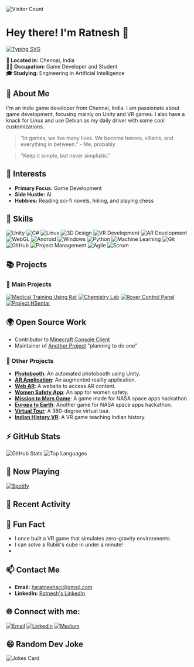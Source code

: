![Visitor Count](https://komarev.com/ghpvc/?username=hsratneshsci&style=flat-square)

# Hey there! I'm Ratnesh 👋

[![Typing SVG](https://readme-typing-svg.herokuapp.com?color=%2336BCF7&lines=Hey+there!+I'm+Ratnesh+👋;Welcome+to+my+GitHub+profile!;I'm+a+Game+Developer;I+Love+Unity+and+VR)](https://git.io/typing-svg)

**📍 Located in:** Chennai, India  
**👨‍💻 Occupation:** Game Developer and Student  
**🎓 Studying:** Engineering in Artificial Intelligence

## 🚀 About Me

I'm an indie game developer from Chennai, India. I am passionate about game development, focusing mainly on Unity and VR games. I also have a knack for Linux and use Debian as my daily driver with some cool customizations.

> "In games, we live many lives. We become heroes, villains, and everything in between." - Me, probably

> "Keep it simple, but never simplistic."

## 🌱 Interests

- **Primary Focus:** Game Development
- **Side Hustle:** AI
- **Hobbies:** Reading sci-fi novels, hiking, and playing chess

## 🔧 Skills

![Unity](https://img.shields.io/badge/Unity-100000?style=for-the-badge&logo=unity&logoColor=white)
![C#](https://img.shields.io/badge/C%23-100000?style=for-the-badge&logo=c-sharp&logoColor=white)
![Linux](https://img.shields.io/badge/Linux-100000?style=for-the-badge&logo=linux&logoColor=white)
![3D Design](https://img.shields.io/badge/3D%20Design-100000?style=for-the-badge&logo=blender&logoColor=white)
![VR Development](https://img.shields.io/badge/VR%20Development-100000?style=for-the-badge&logo=oculus&logoColor=white)
![AR Development](https://img.shields.io/badge/AR%20Development-100000?style=for-the-badge&logo=augmented-reality&logoColor=white)
![WebGL](https://img.shields.io/badge/WebGL-100000?style=for-the-badge&logo=webgl&logoColor=white)
![Android](https://img.shields.io/badge/Android-100000?style=for-the-badge&logo=android&logoColor=white)
![Windows](https://img.shields.io/badge/Windows-100000?style=for-the-badge&logo=windows&logoColor=white)
![Python](https://img.shields.io/badge/Python-100000?style=for-the-badge&logo=python&logoColor=white)
![Machine Learning](https://img.shields.io/badge/Machine%20Learning-100000?style=for-the-badge&logo=machine-learning&logoColor=white)
![Git](https://img.shields.io/badge/Git-100000?style=for-the-badge&logo=git&logoColor=white)
![GitHub](https://img.shields.io/badge/GitHub-100000?style=for-the-badge&logo=github&logoColor=white)
![Project Management](https://img.shields.io/badge/Project%20Management-100000?style=for-the-badge&logo=trello&logoColor=white)
![Agile](https://img.shields.io/badge/Agile-100000?style=for-the-badge&logo=agile&logoColor=white)
![Scrum](https://img.shields.io/badge/Scrum-100000?style=for-the-badge&logo=scrum&logoColor=white)

## 📚 Projects

### 🚀 Main Projects

[![Medical Training Using Rat](https://github-readme-stats.vercel.app/api/pin/?username=hsratneshsci&repo=medical-training-rat&theme=transparent)](https://github.com/hsratneshsci/medical-training-rat)
[![Chemistry Lab](https://github-readme-stats.vercel.app/api/pin/?username=hsratneshsci&repo=ovr_chemistry-lab-using-unity&theme=transparent)](https://github.com/hsratneshsci/ovr_chemistry-lab-using-unity)
[![Rover Control Panel](https://github-readme-stats.vercel.app/api/pin/?username=hsratneshsci&repo=rover-control-panel-using-unity-and-openXR&theme=transparent)](https://github.com/hsratneshsci/rover-control-panel-using-unity-and-openXR)
[![Project HSentar](https://github-readme-stats.vercel.app/api/pin/?username=hsratneshsci&repo=project-hsentar&theme=transparent)](https://github.com/hsratneshsci/project-hsentar)

## 🌍 Open Source Work

- Contributor to [Minecraft Console Client]([https://github.com/opensource/project](https://github.com/MCCTeam/Minecraft-Console-Client))
- Maintainer of [Another Project](https://github.com/another/project) "planning to do one"
  
### 🎨 Other Projects

- **[Photobooth](https://github.com/hsratneshsci/photobooth)**: An automated photobooth using Unity.
- **[AR Application](https://github.com/hsratneshsci/ar-app)**: An augmented reality application.
- **[Web AR](https://github.com/hsratneshsci/webxr_arjs)**: A website to access AR content.
- **[Women Safety App](https://github.com/hsratneshsci/women-safety)**: An app for women safety.
- **[Mission to Mars Game](https://github.com/hsratneshsci/going-to-earth)**: A game made for NASA space apps hackathon.
- **[Europa to Earth](https://github.com/hsratneshsci/mission-jupiter-to-earth-sairam)**: Another game for NASA space apps hackathon.
- **[Virtual Tour](https://github.com/hsratneshsci/virtual-tour)**: A 360-degree virtual tour.
- **[Indian History VR](https://github.com/hsratneshsci/indian-history-vr)**: A VR game teaching Indian history.

## ⚡ GitHub Stats

![GitHub Stats](https://github-readme-stats.vercel.app/api?username=hsratneshsci&show_icons=true&theme=transparent)
![Top Languages](https://github-readme-stats.vercel.app/api/top-langs/?username=hsratneshsci&layout=compact&theme=transparent)


## 🎵 Now Playing

[![Spotify](https://novatorem.vercel.app/api/spotify)](https://open.spotify.com/user/j2l2b3wo3p10hbuo234oukxk3)

## 📜 Recent Activity

<!--START_SECTION:activity-->
<!--END_SECTION:activity-->
## 🎉 Fun Fact

- I once built a VR game that simulates zero-gravity environments.
- I can solve a Rubik's cube in under a minute!
- 



## 📫 Contact Me

- **Email:** [hsratneshsci@gmail.com](mailto:hsratneshsci@gmail.com)
- **LinkedIn:** [Ratnesh's LinkedIn](https://www.linkedin.com/in/ratnesh-harishankar/)

## 🌐 Connect with me:

[![Email](https://img.shields.io/badge/Email-D14836?style=for-the-badge&logo=gmail&logoColor=white)](mailto:hsratneshsci@gmail.com)
[![LinkedIn](https://img.shields.io/badge/LinkedIn-0077B5?style=for-the-badge&logo=linkedin&logoColor=white)](https://www.linkedin.com/in/ratnesh-harishankar/)
[![Medium](https://img.shields.io/badge/Medium-12100E?style=for-the-badge&logo=medium&logoColor=white)](https://ratnesh-pixel.medium.com/)

## 😄 Random Dev Joke

![Jokes Card](https://readme-jokes.vercel.app/api?theme=default)

